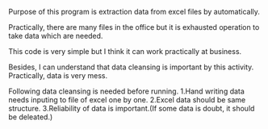 Purpose of this program is extraction data from excel files by automatically. 

Practically, there are many files in the office but it is exhausted operation to take data which are needed.

This code is very simple but I think it can work practically at business.

Besides, I can understand that data cleansing is important by this activity.
Practically, data is very mess. 

Following data cleansing is needed before running.
1.Hand writing data needs inputing to file of excel one by one.
2.Excel data should be same structure.
3.Reliability of data is important.(If some data is doubt, it should be deleated.)
